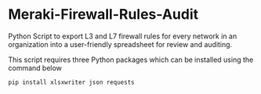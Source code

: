 # Meraki-Firewall-Rules-Audit
Python Script to export L3 and L7 firewall rules for every network in an organization into a user-friendly spreadsheet for review and auditing.

This script requires three Python packages which can be installed using the command below
```
pip install xlsxwriter json requests
```